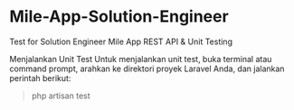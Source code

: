 # Mile-App-Solution-Engineer
Test for Solution Engineer Mile App REST API  &amp;  Unit Testing

Menjalankan Unit Test
Untuk menjalankan unit test, buka terminal atau command prompt, arahkan ke direktori proyek Laravel Anda, dan jalankan perintah berikut:

> php artisan test

